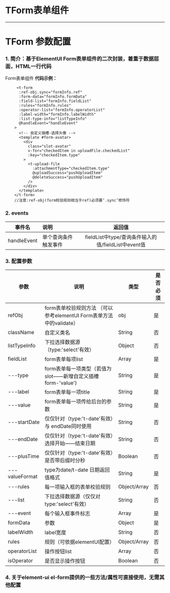 # TForm表单组件
---

<common-code-format description="">
  <docsComponents-TForm-index></docsComponents-TForm-index>
  <highlight-code slot="codeText">
    <template>
        <div class="form-data">
          <t-form
            :ref-obj.sync="formInfo.ref"
            :form-data="formInfo.formData"
            :field-list="formInfo.fieldList"
            :rules="formInfo.rules"
            :operator-list="formInfo.operatorList"
            :list-type-info="listTypeInfo"
            @handleClick="handleClick"
            @handleEvent="handleEvent"
          >
            <!-- 自定义插槽-选择头像 -->
            <template #form-avatar>
              <div
                class="slot-avatar"
                v-for="checkedItem in uploadFile.checkedList"
                :key="checkedItem.type"
              >
                <t-upload-file
                  :attachmentType="checkedItem.type"
                  @uploadSuccess="pushUploadItem"
                  @deleteSuccess="pushUploadItem"
                />
              </div>
            </template>
          </t-form>
        </div>
    </template>
    <script>
        export default {
            data () {
              const isEmail = (rule, value, callback) => {
                const reg = /^([a-z0-9A-Z]+[-|._]?)+[a-z0-9A-Z]@([a-z0-9A-Z]+(-[a-z0-9A-Z]+)?\.)+[a-zA-Z]{2,}$/
                if (!reg.test(value)) {
                  callback(new Error('请输入正确格式的邮箱'))
                } else {
                  callback()
                }
              }
              return {
                // uploadFile上传图片
                uploadFile: {
                  fmFileList: [],
                  uploadObj: {},
                  checkedList: [
                    {
                      check: true,
                      type: '001'
                    }
                  ]
                },
                // form表单
                formInfo: {
                  ref: null,
                  formData: {
                    id: '', // *唯一ID
                    account: '', // *用户账号
                    password: '', // *用户密码
                    name: '', // *用户昵称
                    type: '', // *用户类型: 0: 手机注册 1: 论坛注册 2: 管理平台添加
                    sex: '', // *性别: 0:男 1:女
                    hobby: [], // *爱好: 0:男 1:女
                    avatar: '', // 头像
                    phone: '', // 手机号码
                    createDate: '', // 创建时间
                    startDate: '', // 开始日期
                    endDate: '', // 结束日期
                    wechat: '', // 微信
                    qq: '', // qq
                    email: '', // 邮箱
                    desc: '', // 描述
                    status: '' // *状态: 0：停用，1：启用(默认为1)',
                  },
                  fieldList: [
                    { label: '账号', value: 'account', type: 'input', event: 'account' },
                    { label: '密码', value: 'password', type: 'password' },
                    { label: '昵称', value: 'name', type: 'input' },
                    { label: '性别', value: 'sex', type: 'select', list: 'sexList' },
                    { label: '爱好', value: 'hobby', type: 'checkbox', list: 'hobbyList', event: 'checkbox' },
                    { label: '头像', value: 'avatar', type: 'slot' },
                    { label: '手机号码', value: 'phone', type: 'input' },
                    { label: '创建时间', value: 'createDate', type: 'date', event: 'date' },
                    { label: '时间范围', startDate: 'startDate', endDate: 'endDate', type: 't-date', event: 'date' },
                    { label: '微信', value: 'wechat', type: 'input' },
                    { label: 'QQ', value: 'qq', type: 'input' },
                    { label: '邮箱', value: 'email', type: 'input', rules: [{ required: true, message: '邮箱不能为空！' }, { validator: isEmail }] },
                    { label: '描述', value: 'desc', type: 'textarea' },
                    { label: '状态', value: 'status', type: 'select', list: 'statusList' }
                  ],
                  rules: {
                    account: [
                      { required: true, message: '请输入账号', trigger: 'blur' },
                      { min: 3, max: 5, message: '长度在 3 到 5 个字符', trigger: 'blur' }
                    ],
                    password: [
                      { required: true, message: '请输入密码', trigger: 'blur' }
                    ],
                    name: [
                      { required: true, message: '请输入昵称', trigger: 'blur' }
                    ],
                    phone: [
                      { required: true, message: '请输入手机号码', trigger: 'blur' }
                    ],
                    sex: [
                      { required: true, message: '请选择性别', trigger: 'change' }
                    ],
                    hobby: [
                      { type: 'array', required: true, message: '请至少选择一个爱好', trigger: 'change' }
                    ]
                  },
                  operatorList: [
                    { label: '提交', type: 'danger', fun: this.submitForm },
                    { label: '重置', type: 'primary', fun: this.resetForm }
                  ]
                },
                // 相关列表
                listTypeInfo: {
                  hobbyList: [
                    { label: '吉他', value: '0' },
                    { label: '看书', value: '1' },
                    { label: '美剧', value: '2' },
                    { label: '旅游', value: '3' },
                    { label: '音乐', value: '4' }
                  ],
                  sexList: [
                    { key: '女', value: 1 },
                    { key: '男', value: 0 }
                  ],
                  accountTypeList: [
                    { key: '手机用户', value: 0 },
                    { key: '论坛用户', value: 1 },
                    { key: '平台用户', value: 2 }
                  ],
                  statusList: [
                    { key: '启用', value: 1 },
                    { key: '停用', value: 0 }
                  ]
                }
              }
            },
            // 方法
            methods: {
              // 上传头像
              pushUploadItem (val, attachmentType) {
                console.log(val, attachmentType)
                let attachmentNo = val.res
                this.uploadFile.uploadObj[attachmentType] = attachmentNo
                if (!this.uploadFile.uploadObj[attachmentType] || this.uploadFile.uploadObj[attachmentType].length === 0) {
                  delete this.uploadFile.uploadObj[attachmentType]
                }
                let tempFileList = []
                for (let key of Object.keys(this.uploadFile.uploadObj)) {
                  let uploadListItem = {
                    attachmentNo: this.uploadFile.uploadObj[key],
                    attachmentType: key
                  }
                  tempFileList.push(uploadListItem)
                }
                this.uploadFile.fmFileList = tempFileList
              },
              // 触发事件
              handleEvent (type, val, key) {
                switch (type) {
                  // 日期显示
                  case 'date':
                    console.log(1111111, val, type, key)
                    this.formInfo.formData[key] = val
                    break
                  case 'checkbox':
                    console.log(2222, val, type, key)
                    break
                }
              },
              // 提交form表单
              submitForm () {
                this.formInfo.ref.validate((valid) => {
                  console.log(88, valid)
                  if (!valid) return
                  console.log(77, this.formInfo.formData)
                })
              },
              // 重置form表单
              resetForm () {
                Object.assign(this.$data.formInfo.formData, this.$options.data().formInfo.formData)
              }
            }
        }
    </script>
  </highlight-code>
</common-code-format>

# TForm 参数配置

### 1. 简介：基于ElementUI Form表单组件的二次封装，着重于数据层面，HTML一行代码
 Form表单组件
**代码示例：**
```
     <t-form
      :ref-obj.sync="formInfo.ref"
      :form-data="formInfo.formData"
      :field-list="formInfo.fieldList"
      :rules="formInfo.rules"
      :operator-list="formInfo.operatorList"
      :label-width="formInfo.labelWidth"
      :list-type-info="listTypeInfo"
      @handleEvent="handleEvent"
    >
      <!-- 自定义插槽-选择头像 -->
      <template #form-avatar>
        <div
          class="slot-avatar"
          v-for="checkedItem in uploadFile.checkedList"
          :key="checkedItem.type"
        >
          <t-upload-file
            :attachmentType="checkedItem.type"
            @uploadSuccess="pushUploadItem"
            @deleteSuccess="pushUploadItem"
          />
        </div>
      </template>
    </t-form>
    //注意:ref-obj(form校验规则相当于ref)必须要‘.sync’修饰符
```
### 2. events

|     事件名     | 说明   |   返回值   |
| :---------: | :--- | :-----: |
| handleEvent| 单个查询条件触发事件 | fieldList中type/查询条件输入的值/fieldList中event值 |
### 3. 配置参数

| 参数          | 说明                             | 类型         | 是否必须 |
| ------------- | ------------------------------- | -------------| ------- |
| refObj      | form表单校验规则方法 （可以参考elementUI Form表单方法中的validate）| obj      | 是     |
| className      | 自定义类名                       | String      | 否     |
| listTypeInfo  | 下拉选择数据源（type:'select'有效） | Object     | 否      |
| fieldList     | form表单每项list                      | Array       | 是      |
| ---type       | form表单每一项类型（若值为slot——新增自定义插槽form-'value')| String  | 是      |
| ---label     | form表单每一项title                    | String       | 是      |
| ---value     | form表单每一项传给后台的参数              | String     | 是      |
| ---startDate  | 仅仅针对（type:'t-date'有效）与 endDate同时使用 | String     |  否      |
| ---endDate  | 仅仅针对（type:'t-date'有效）选择开始——结束日期  | String     |  否      |
| ---plusTime  | 仅仅针对（type:'t-date'有效）是否带后缀时分秒| Boolean     |  否      |
| ---valueFormat| type为date/t-date 日期返回值格式         | String        | 是      |
| ---rules     | 每一项输入框的表单校验规则            | Object/Array  | 否     |
| ---list     | 下拉选择数据源（仅仅对type:'select'有效）| String  | 否     |
| ---event     | 每个输入框事件标志                 | Array        | 是      |
| formData        | 参数       | Object      | 是    |
| labelWidth        | label宽度                  | String | 否    |
| rules        | 规则（可依据elementUI配置）      | Object/Array | 否    |
| operatorList        | 操作按钮list      | Array | 否    |
| isOperator        | 是否显示操作按钮      | Boolean | 否    |

### 4. 关于element-ui el-form提供的一些方法/属性可直接使用，无需其他配置
